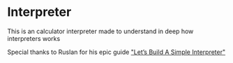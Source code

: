 # Interpreter

This is an calculator interpreter made to understand in deep how interpreters works

Special thanks to Ruslan for his epic guide ["Let’s Build A Simple Interpreter"](https://ruslanspivak.com/lsbasi-part1/)
